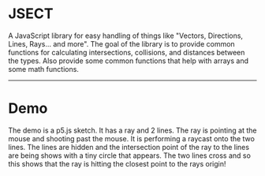 # JSECT
A JavaScript library for easy handling of things like "Vectors, Directions, Lines, Rays... and more". The goal of the library is to provide common functions for calculating intersections, collisions, and distances between the types. Also provide some common functions that help with arrays and some math functions.

____________________________________________________________

# Demo
The demo is a p5.js sketch. It has a ray and 2 lines. The ray is pointing at the mouse and shooting past the mouse. It is performing a raycast onto the two lines. The lines are hidden and the intersection point of the ray to the lines are being shows with a tiny circle that appears. The two lines cross and so this shows that the ray is hitting the closest point to the rays origin!
